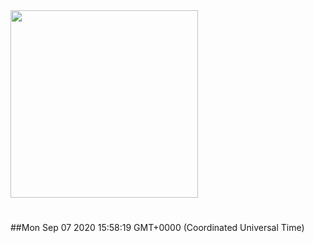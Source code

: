 <img width="300px" src="https://sickrage.ca/img/logo-stacked.png" />

# 

##Mon Sep 07 2020 15:58:19 GMT+0000 (Coordinated Universal Time)


